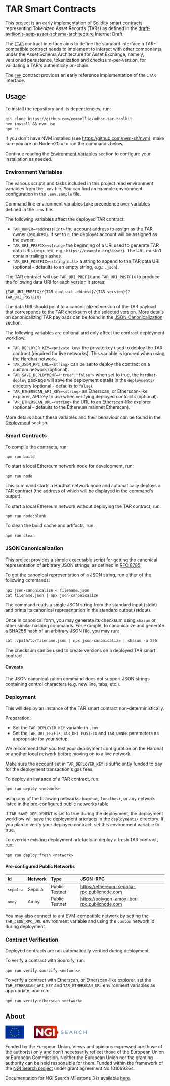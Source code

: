 # TAR Smart Contracts

This project is an early implementation of Solidity smart contracts representing Tokenized Asset Records (TARs) as defined in the [draft-avrilionis-satp-asset-schema-architecture](https://datatracker.ietf.org/doc/draft-avrilionis-satp-asset-schema-architecture) Internet Draft.

The [`ITAR`](./contracts/ITAR.sol) contract interface aims to define the standard interface a TAR-compatible contract needs to implement to interact with other components under the Asset Schema Architecture for Asset Exchange, namely, versioned persistence, tokenization and checksum-per-version, for validating a TAR's authenticity on-chain.

The [`TAR`](./contracts/TAR.sol) contract provides an early reference implementation of the `ITAR` interface.

## Usage

To install the repository and its dependencies, run:

```shell
git clone https://github.com/compellio/adhoc-tar-toolkit
nvm install && nvm use
npm ci
```

If you don't have NVM installed (see <https://github.com/nvm-sh/nvm>), make sure you are on Node v20.x to run the commands below.

Continue reading the [Environment Variables](#environment-variables) section to configure your installation as needed.

### Environment Variables

The various scripts and tasks included in this project read environment variables from the `.env` file. You can find an example environment configuration in the `.env.sample` file.

Command line environment variables take precedence over variables defined in the `.env` file.

The following variables affect the deployed TAR contract:

- `TAR_OWNER=<address|int>` the account address to assign as the TAR owner (required). If set to `0`, the deployer account will be assigned as the owner.
- `TAR_URI_PREFIX=<string>` the beginning of a URI used to generate TAR data URIs (required, e.g.: `https://example.org/asset`). The URL mustn’t contain trailing slashes.
- `TAR_URI_POSTFIX=<string|null>` a string to append to the TAR data URI (optional - defaults to an empty string, e.g.: `.json`).

The TAR contract will use `TAR_URI_PREFIX` and `TAR_URI_POSTFIX` to produce the following data URI for each version it stores:

```
{TAR_URI_PREFIX}/{TAR contract address}/{TAR version}{?TAR_URI_POSTFIX}
```

The data URI should point to a canonicalized version of the TAR payload that corresponds to the TAR checksum of the selected version. More details on canonicalizing TAR payloads can be found in the [JSON Canonicalization](#json-canonicalization) section.

The following variables are optional and only affect the contract deployment workflow.

- `TAR_DEPLOYER_KEY=<private key>` the private key used to deploy the TAR contract (required for live networks). This variable is ignored when using the Hardhat network.
- `TAR_JSON_RPC_URL=<string>` can be set to deploy the contract on a custom network (optional).
- `TAR_SAVE_DEPLOYMENT=<"true"|"false">` when set to true, the `hardhat-deploy` package will save the deployment details in the `deployments/` directory (optional - defaults to `false`).
- `TAR_ETHERSCAN_API_KEY=<string>` an Etherscan, or Etherscan-like explorer, API key to use when verifying deployed contracts (optional).
- `TAR_ETHERSCAN_URL=<string>` the URL to an Etherscan-like explorer (optional - defaults to the Ethereum mainnet Etherscan).

More details about these variables and their behaviour can be found in the [Deployment](#deployment) section.

### Smart Contracts

To compile the contracts, run:

```shell
npm run build
```

To start a local Ethereum network node for development, run:

```shell
npm run node
```

This command starts a Hardhat network node and automatically deploys a TAR contract (the address of which will be displayed in the command's output).

To start a local Ethereum network without deploying the TAR contract, run:

```shell
npm run node:blank
```

To clean the build cache and artifacts, run:

```shell
npm run clean
```

### JSON Canonicalization

This project provides a simple executable script for getting the canonical representation of arbitrary JSON strings, as defined in [RFC 8785](https://datatracker.ietf.org/doc/html/rfc8785).

To get the canonical representation of a JSON string, run either of the following commands:

```shell
npx json-canonicalize < filename.json
cat filename.json | npx json-canonicalize
```

The command reads a single JSON string from the standard input (stdin) and prints its canonical representation in the standard output (stdout).

Once in canonical form, you may generate its checksum using `shasum` or other similar hashing commands. For example, to canonicalize and generate a SHA256 hash of an arbitrary JSON file, you may run:

```shell
cat ./path/to/filename.json | npx json-canonicalize | shasum -a 256
```

The checksum can be used to create versions on a deployed TAR smart contract.

#### Caveats

The JSON canonicalization command does not support JSON strings containing control characters (e.g. new line, tabs, etc.).

### Deployment

This will deploy an instance of the TAR smart contract non-deterministically.

Preparation:

- Set the `TAR_DEPLOYER_KEY` variable in `.env`
- Set the `TAR_URI_PREFIX`, `TAR_URI_POSTFIX` and `TAR_OWNER` parameters as appropriate for your setup.

We recommend that you test your deployment configuration on the Hardhat or another local network before moving on to a live network.

Make sure the account set in `TAR_DEPLOYER_KEY` is sufficiently funded to pay for the deployment transaction's gas fees.

To deploy an instance of a TAR contract, run:

```shell
npm run deploy <network>
```

using any of the following networks: `hardhat`, `localhost`, or any network listed in the [pre-configured public networks](#pre-configured-public-networks) table.

If `TAR_SAVE_DEPLOYMENT` is set to true during the deployment, the deployment workflow will save the deployment artefacts in the `deployments/` directory. If you plan to verify your deployed contract, set this environment variable to true.

To override existing deployment artefacts to deploy a fresh TAR contract, run:

```shell
npm run deploy:fresh <network>
```

#### Pre-configured Public Networks

| Id          | Network   | Type           | JSON-RPC                                    |
|:------------|:----------|:---------------|:--------------------------------------------|
| `sepolia`   | Sepolia   | Public Testnet | https://ethereum-sepolia-rpc.publicnode.com |
| `amoy`      | Amoy      | Public Testnet | https://polygon-amoy-bor-rpc.publicnode.com |

You may also connect to ant EVM-compatible network by setting the `TAR_JSON_RPC_URL` environment variable and using the `custom` network id during deployment.

### Contract Verification

Deployed contracts are not automatically verified during deployment.

To verify a contract with Sourcify, run:

```shell
npm run verify:sourcify <network>
```

To verify a contract with Etherscan, or Etherscan-like explorer, set the `TAR_ETHERSCAN_API_KEY` and `TAR_ETHERSCAN_URL` environment variables as appropriate, and run:

```shell
npm run verify:etherscan <network>
```

## About

<img src="./assets/images/ngi-search.png" height="40" alt="NGI Search">

Funded by the European Union. Views and opinions expressed are those of the author(s) only and don’t necessarily reflect those of the European Union or European Commission. Neither the European Union nor the granting authority can be held responsible for them. Funded within the framework of the [NGI Search project](https://www.ngisearch.eu/) under grant agreement No 101069364.

Documentation for NGI Search Milestone 3 is available [here](./docs/ngi-search/milestone-3.md).
